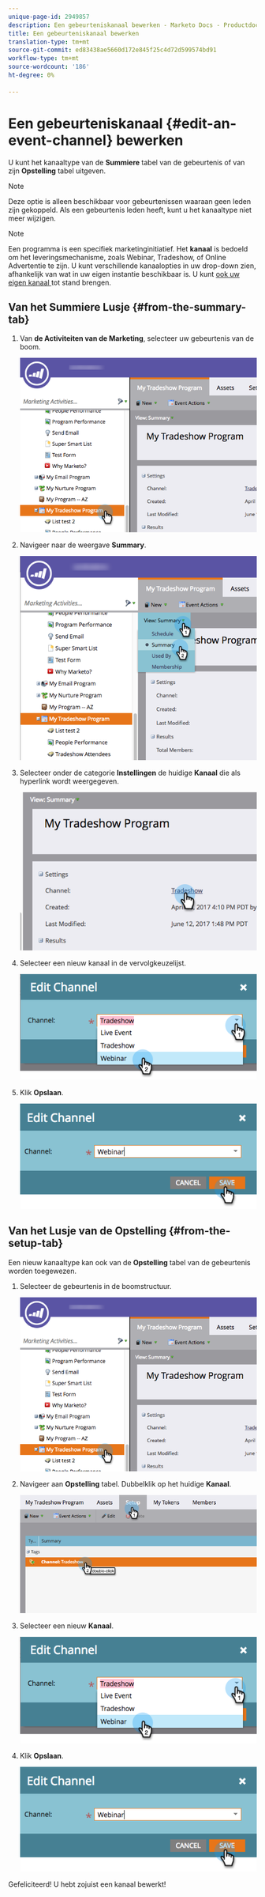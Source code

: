 ```yaml
---
unique-page-id: 2949857
description: Een gebeurteniskanaal bewerken - Marketo Docs - Productdocumentatie
title: Een gebeurteniskanaal bewerken
translation-type: tm+mt
source-git-commit: ed83438ae5660d172e845f25c4d72d599574bd91
workflow-type: tm+mt
source-wordcount: '186'
ht-degree: 0%

---
```



# Een gebeurteniskanaal {#edit-an-event-channel} bewerken

U kunt het kanaaltype van de **Summiere** tabel van de gebeurtenis of van zijn **Opstelling** tabel uitgeven.

>[!NOTE]
>
>Deze optie is alleen beschikbaar voor gebeurtenissen waaraan geen leden zijn gekoppeld. Als een gebeurtenis leden heeft, kunt u het kanaaltype niet meer wijzigen.

>[!NOTE]
>
>Een programma is een specifiek marketinginitiatief. Het **kanaal** is bedoeld om het leveringsmechanisme, zoals Webinar, Tradeshow, of Online Advertentie te zijn. U kunt verschillende kanaalopties in uw drop-down zien, afhankelijk van wat in uw eigen instantie beschikbaar is. U kunt [ook uw eigen kanaal ](/help/marketo/product-docs/administration/tags/create-a-program-channel.md) tot stand brengen.

## Van het Summiere Lusje {#from-the-summary-tab}

1. Van **de Activiteiten van de Marketing**, selecteer uw gebeurtenis van de boom.

   ![](assets/eventprogramseelct.png)

1. Navigeer naar de weergave **Summary**.

   ![](assets/eventprogramsummary.png)

1. Selecteer onder de categorie **Instellingen** de huidige **Kanaal** die als hyperlink wordt weergegeven.

   ![](assets/channeltypeevent.png)

1. Selecteer een nieuw kanaal in de vervolgkeuzelijst.

   ![](assets/tradeshowchange.png)

1. Klik **Opslaan**.

   ![](assets/2017-06-13-09-35-53.png)

## Van het Lusje van de Opstelling {#from-the-setup-tab}

Een nieuw kanaaltype kan ook van de **Opstelling** tabel van de gebeurtenis worden toegewezen.

1. Selecteer de gebeurtenis in de boomstructuur.

   ![](assets/eventprogramseelct.png)

1. Navigeer aan **Opstelling** tabel. Dubbelklik op het huidige **Kanaal**.

   ![](assets/setuptabchangechannel.png)

1. Selecteer een nieuw **Kanaal**.

   ![](assets/tradeshowchange.png)

1. Klik **Opslaan**.

   ![](assets/2017-06-13-09-35-53.png)

Gefeliciteerd! U hebt zojuist een kanaal bewerkt!
